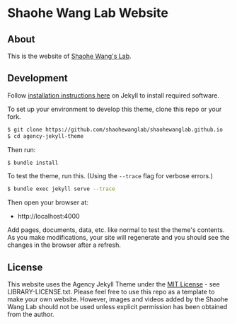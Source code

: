 # Shaohe Wang Lab Website

## About

This is the website of [Shaohe Wang's Lab](https://shaohewanglab.github.io).

## Development

Follow [installation instructions here](https://jekyllrb.com/docs/installation/) on Jekyll to install required software.

To set up your environment to develop this theme, clone this repo or your fork.

```sh
$ git clone https://github.com/shaohewanglab/shaohewanglab.github.io
$ cd agency-jekyll-theme
```

Then run:

```sh
$ bundle install
```

To test the theme, run this. (Using the `--trace` flag for verbose errors.)

```sh
$ bundle exec jekyll serve --trace
```

Then open your browser at:

- http://localhost:4000

Add pages, documents, data, etc. like normal to test the theme's contents. As you make modifications, your site will regenerate and you should see the changes in the browser after a refresh.

## License

This website uses the Agency Jekyll Theme under the [MIT License](https://opensource.org/licenses/MIT) - see LIBRARY-LICENSE.txt.
Please feel free to use this repo as a template to make your own website.
However, images and videos added by the Shaohe Wang Lab should not be used unless explicit permission has been obtained from the author.
